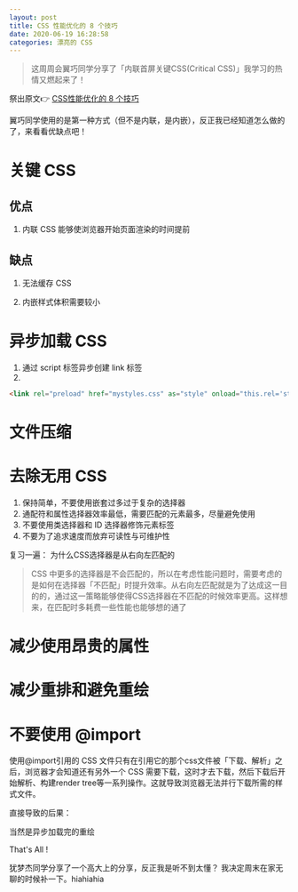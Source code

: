 ```yaml
---
layout: post
title: CSS 性能优化的 8 个技巧
date: 2020-06-19 16:28:58
categories: 漂亮的 CSS
---
```


> 这周周会翼巧同学分享了「内联首屏关键CSS(Critical CSS)」我学习的热情又燃起来了！

祭出原文👉 [CSS性能优化的 8 个技巧](https://juejin.im/post/5ece2a1e6fb9a048021466b0?utm_source=gold_browser_extension)

翼巧同学使用的是第一种方式（但不是内联，是内嵌），反正我已经知道怎么做的了，来看看优缺点吧！

# 关键 CSS
## 优点

1. 内联 CSS 能够使浏览器开始页面渲染的时间提前

## 缺点

1. 无法缓存 CSS

2. 内嵌样式体积需要较小

# 异步加载 CSS
1. 通过 script 标签异步创建 link 标签
2.
```html
<link rel="preload" href="mystyles.css" as="style" onload="this.rel='stylesheet'">
```

# 文件压缩
# 去除无用 CSS

1. 保持简单，不要使用嵌套过多过于复杂的选择器
2. 通配符和属性选择器效率最低，需要匹配的元素最多，尽量避免使用
3. 不要使用类选择器和 ID 选择器修饰元素标签
4. 不要为了追求速度而放弃可读性与可维护性

复习一遍： 为什么CSS选择器是从右向左匹配的

> CSS 中更多的选择器是不会匹配的，所以在考虑性能问题时，需要考虑的是如何在选择器「不匹配」时提升效率。从右向左匹配就是为了达成这一目的的，通过这一策略能够使得CSS选择器在不匹配的时候效率更高。这样想来，在匹配时多耗费一些性能也能够想的通了

# 减少使用昂贵的属性
# 减少重排和避免重绘
# 不要使用 @import

使用@import引用的 CSS 文件只有在引用它的那个css文件被「下载、解析」之后，浏览器才会知道还有另外一个 CSS 需要下载，这时才去下载，然后下载后开始解析、构建render tree等一系列操作。这就导致浏览器无法并行下载所需的样式文件。

直接导致的后果：

当然是异步加载完的重绘

That's All !

犹梦杰同学分享了一个高大上的分享，反正我是听不到太懂？ 我决定周末在家无聊的时候补一下。hiahiahia